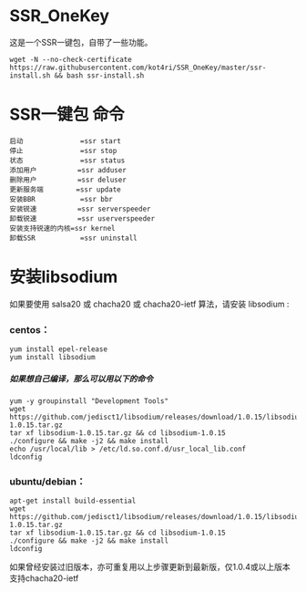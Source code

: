 # SSR_OneKey
这是一个SSR一键包，自带了一些功能。

`wget -N --no-check-certificate https://raw.githubusercontent.com/kot4ri/SSR_OneKey/master/ssr-install.sh && bash ssr-install.sh`

# SSR一键包 命令
```
启动              =ssr start
停止              =ssr stop
状态              =ssr status
添加用户          =ssr adduser
删除用户          =ssr deluser
更新服务端        =ssr update
安装BBR           =ssr bbr
安装锐速          =ssr serverspeeder
卸载锐速          =ssr userverspeeder
安装支持锐速的内核=ssr kernel
卸载SSR           =ssr uninstall
```

# 安装libsodium
如果要使用 salsa20 或 chacha20 或 chacha20-ietf 算法，请安装 libsodium :

### centos：
```
yum install epel-release
yum install libsodium
```
##### 如果想自己编译，那么可以用以下的命令
```
yum -y groupinstall "Development Tools"
wget https://github.com/jedisct1/libsodium/releases/download/1.0.15/libsodium-1.0.15.tar.gz
tar xf libsodium-1.0.15.tar.gz && cd libsodium-1.0.15
./configure && make -j2 && make install
echo /usr/local/lib > /etc/ld.so.conf.d/usr_local_lib.conf
ldconfig
```

### ubuntu/debian：
```
apt-get install build-essential
wget https://github.com/jedisct1/libsodium/releases/download/1.0.15/libsodium-1.0.15.tar.gz
tar xf libsodium-1.0.15.tar.gz && cd libsodium-1.0.15
./configure && make -j2 && make install
ldconfig
```
如果曾经安装过旧版本，亦可重复用以上步骤更新到最新版，仅1.0.4或以上版本支持chacha20-ietf
